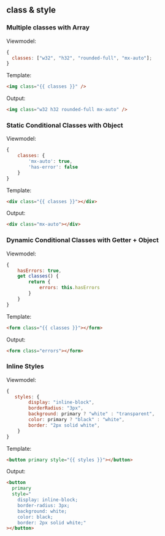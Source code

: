 ## class & style

### Multiple classes with Array

Viewmodel:

```js
{
  classes: ["w32", "h32", "rounded-full", "mx-auto"];
}
```

Template:

```html
<img class="{{ classes }}" />
```

Output:

```html
<img class="w32 h32 rounded-full mx-auto" />
```

### Static Conditional Classes with Object

Viewmodel:

```js
{
    classes: {
        'mx-auto': true,
        'has-error': false
    }
}
```

Template:

```html
<div class="{{ classes }}"></div>
```

Output:

```html
<div class="mx-auto"></div>
```

### Dynamic Conditional Classes with Getter + Object

Viewmodel:

```js
{
    hasErrors: true,
    get classes() {
        return {
            errors: this.hasErrors
        }
    }
}
```

Template:

```html
<form class="{{ classes }}"></form>
```

Output:

```html
<form class="errors"></form>
```

### Inline Styles

Viewmodel:

```js
{
   styles: {
        display: "inline-block",
        borderRadius: "3px",
        background: primary ? "white" : "transparent",
        color: primary ? "black" : "white",
        border: "2px solid white",
    }
}
```

Template:

```html
<button primary style="{{ styles }}"></button>
```

Output:

```html
<button
  primary
  style="
    display: inline-block; 
    border-radius: 3px; 
    background: white; 
    color: black; 
    border: 2px solid white;"
></button>
```
